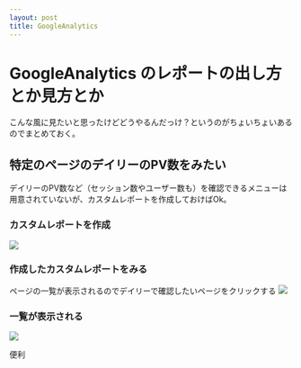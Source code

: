 ```yaml
---
layout: post
title: GoogleAnalytics
---
```


# GoogleAnalytics のレポートの出し方とか見方とか
こんな風に見たいと思ったけどどうやるんだっけ？というのがちょいちょいあるのでまとめておく。

## 特定のページのデイリーのPV数をみたい
デイリーのPV数など（セッション数やユーザー数も）を確認できるメニューは用意されていないが、カスタムレポートを作成しておけばOk。

### カスタムレポートを作成
![](https://cloud.githubusercontent.com/assets/1615477/7129242/6e327862-e298-11e4-8270-71753a0609ab.png)

### 作成したカスタムレポートをみる
ページの一覧が表示されるのでデイリーで確認したいページをクリックする
![](https://cloud.githubusercontent.com/assets/1615477/7129244/744084ba-e298-11e4-9771-69367e1b2f0d.png)

### 一覧が表示される
![](https://cloud.githubusercontent.com/assets/1615477/7129245/79c5687e-e298-11e4-98e7-e2f98c60c78b.png)

便利

